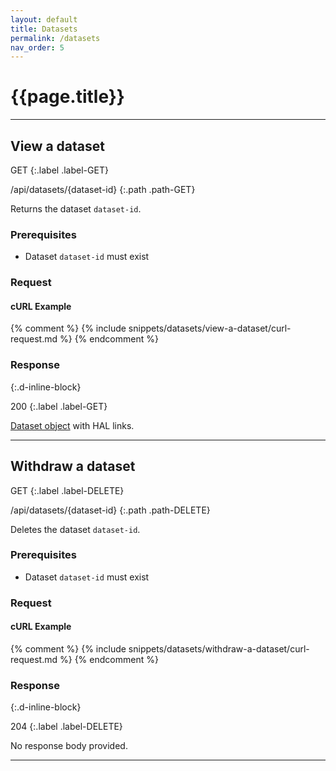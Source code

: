```yaml
---
layout: default
title: Datasets
permalink: /datasets
nav_order: 5
---
```


# {{page.title}}

---

## View a dataset

GET
{:.label .label-GET}

/api/datasets/{dataset-id}
{:.path .path-GET}

Returns the dataset `dataset-id`.

### Prerequisites
- Dataset `dataset-id` must exist

### Request
#### cURL Example
{% comment %}
{% include snippets/datasets/view-a-dataset/curl-request.md %}
{% endcomment %}

### Response
{:.d-inline-block}

200
{:.label .label-GET}

[Dataset object](data-structures#dataset) with HAL links.

---

## Withdraw a dataset

GET
{:.label .label-DELETE}

/api/datasets/{dataset-id}
{:.path .path-DELETE}

Deletes the dataset `dataset-id`.

### Prerequisites
- Dataset `dataset-id` must exist

### Request
#### cURL Example
{% comment %}
{% include snippets/datasets/withdraw-a-dataset/curl-request.md %}
{% endcomment %}

### Response
{:.d-inline-block}

204
{:.label .label-DELETE}

No response body provided.

---
